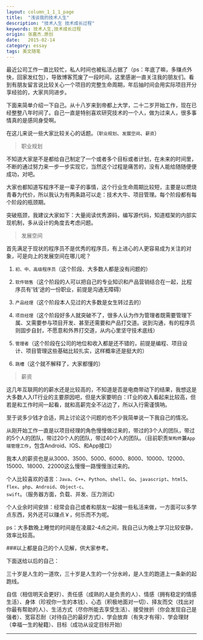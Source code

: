```yaml
---
layout: column_1_1_1_page
title:  "浅谈我的技术人生"
description: "技术人生 技术成长过程"
keywords: 技术人生,技术成长过程
origin: 张嘉杰.原创
date:   2015-02-14
category: essay
tags: 美文随笔
---
```

最近公司工作一直比较忙，私人时间也被私活占据了（ps：年底了嘛，多赚点外快，回家发红包），导致博客荒废了一段时间，这里感谢一直关注我的朋友们。看到有朋友留言说比较关心一个项目的完整生命周期，年后抽时间会用实际项目开分享经验的，大家共同进步。
<!--more-->
下面来简单介绍一下自己。从十八岁来到帝都上大学，二十二岁开始工作，现在已经整整八年时间了。自己一直是特别喜欢研究技术的一个人，做为过来人，很多事情真的是感同身受啊。

在这儿来说一些大家比较关心的话题。（`职业规划`、`发展空间`、`薪资`）

> 职业规划

不知道大家是不是都给自己制定了一个或者多个目标或者计划，在未来的时间里，不断的通过努力来一步一步实现它，当然这个过程是痛苦的，没有人能给随随便便成功，对吧。

大家也都知道写程序不是一辈子的事情，这个行业生命周期比较短，主要是以燃烧青春为代价，所以我认为有两条路可以走：技术大牛、项目管理。每个阶段都有每个阶段的瓶颈期。

突破瓶颈，我建议大家如下：大量阅读优秀源码，编写源代码，知道框架的内部实现机制，多从设计的角度去考虑问题。

> 发展空间

首先满足于现状的程序员不是优秀的程序员，有上进心的人更容易成为关注的对象，可是向上的发展空间在哪儿呢？

1. `初、中、高级程序员`（这个阶段、大多数人都是没有问题的）

2. `软件销售`（这个阶段的人可以把自己的专业知识和产品营销结合在一起，比程序员有'钱'途的一份职业，前提是沟通无障碍）

3. `产品经理`（这个阶段本人见过的大多数是女生转过去的）

4. `项目经理`（这个阶段好多人就突破不了，很多人认为作为管理者既需要管理下属、又需要参与项目开发、甚至还需要和产品打交道。说到沟通，有的程序员则固步自封，不愿意和外界打交道，从内心里坚守技术底线）

5. `管理者`（这个阶段在公司的地位和收入都是还不错的，前提是编程、项目设计、项目管理这些基础比较扎实，这样概率还是挺大的）

6. `跳槽`（这个就不解释了，大家都懂的）

> 薪资

这几年互联网的的薪水还是比较高的，不知道是否是电商带动下的结果，我想这是大多数人入IT行业的主要原因吧，但是大家要明白：IT业的收入看起来比较高，但若是和工作时间一起看，就和高薪完全不沾边了，所以入行需谨慎呐。

至于说多少钱才合适，网上讨论这个问题的也不少我简单说一下我自己的情况。

从刚开始工作一直是以项目经理的角色慢慢做过来的，带过的3个人的团队，带过的5个人的团队，带过20个人的团队，带过40个人的团队。（目前职责`架构师`兼`App端管理工作`，包含Android、IOS、和App接口）

我本人的薪资也是从3000、3500、5000、6000、8000、10000、12000、15000、18000、22000这么慢慢一路慢慢涨过来的。

个人比较喜欢的语言：`Java`、`C++`、`Python`、`shell`、`Go`、`javascript`、`html5`、`flex`、`php`、`Android`、`Object-c`、`swift`。（服务器方面，负载、并发、压力测试）

个人业余时间安排：经常会自己或者和朋友一起接一些私活来做，一方面可以多学点东西，另外还可以赚点￥，何乐而不为呢。

ps：大多数晚上睡觉的时间是在凌晨2-4点之间，我自己认为晚上学习比较安静，效率比较高。

###以上都是自己的个人见解，供大家参考。

下面送给以后的自己：

三十岁是人生的一道坎，三十岁是人生的一个分水岭，是人生的跑道上一条新的起跑线。

自信（相信明天会更好）、责任感（成熟的人是负责的人）、情感（拥有稳定的情感生活）、身体（珍视你一生的本钱）、心态（积极地面对一切）、择友而交（找出对你最有帮助的人）、生活方式（尽你所能去享受生活）、接受挫折（你会发现自己是强者）、宽容忍耐（对待自己的最好方式）、学会放弃（有失才有得）、学会理财（幸福一生的秘籍）、目标（成功从设定目标开始）

---------------------------------------